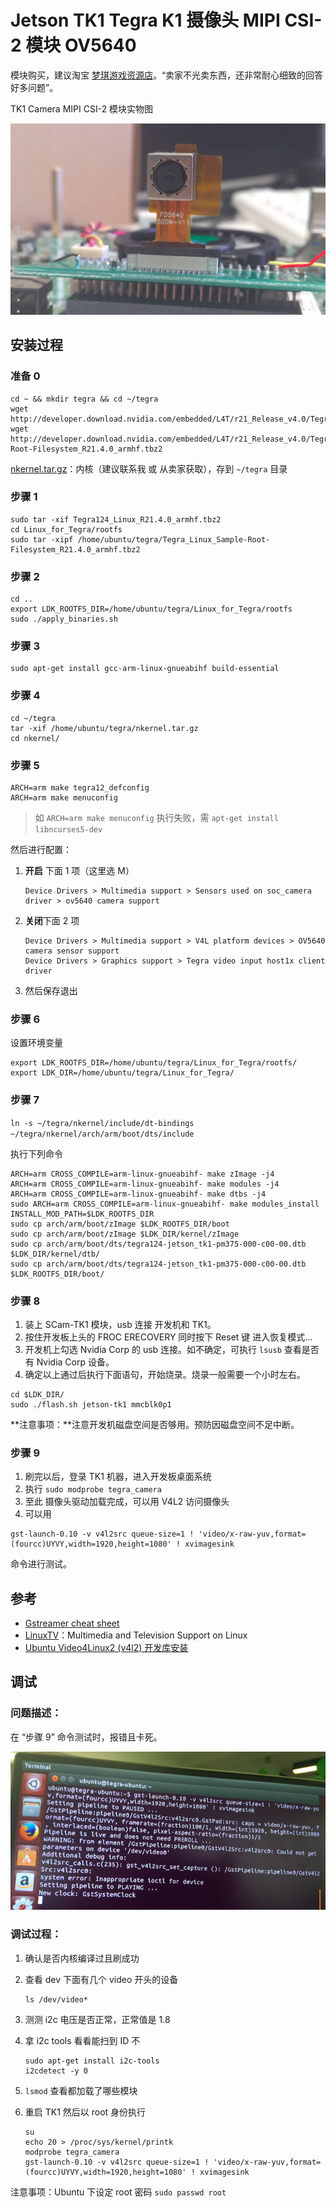 # Jetson TK1 Tegra K1 摄像头 MIPI CSI-2 模块 OV5640

模块购买，建议淘宝 [梦琪游戏资源店](https://item.taobao.com/item.htm?id=522097991891)。“卖家不光卖东西，还非常耐心细致的回答好多问题”。

TK1 Camera MIPI CSI-2 模块实物图

![TK1 Camera MIPI CSI-2 模块实物图](../img/scam-tk1.png)

## 安装过程

### 准备 0

```shell
cd ~ && mkdir tegra && cd ~/tegra
wget http://developer.download.nvidia.com/embedded/L4T/r21_Release_v4.0/Tegra124_Linux_R21.4.0_armhf.tbz2
wget http://developer.download.nvidia.com/embedded/L4T/r21_Release_v4.0/Tegra_Linux_Sample-Root-Filesystem_R21.4.0_armhf.tbz2
```

[nkernel.tar.gz](http://pan.baidu.com/s/1nvdB7a5)：内核（建议联系我 或 从卖家获取），存到  `~/tegra` 目录

### 步骤 1 

```shell
sudo tar -xif Tegra124_Linux_R21.4.0_armhf.tbz2
cd Linux_for_Tegra/rootfs
sudo tar -xipf /home/ubuntu/tegra/Tegra_Linux_Sample-Root-Filesystem_R21.4.0_armhf.tbz2
```

### 步骤 2

```shell
cd ..
export LDK_ROOTFS_DIR=/home/ubuntu/tegra/Linux_for_Tegra/rootfs
sudo ./apply_binaries.sh
```

### 步骤 3

```shell
sudo apt-get install gcc-arm-linux-gnueabihf build-essential
```

### 步骤 4

```shell
cd ~/tegra
tar -xif /home/ubuntu/tegra/nkernel.tar.gz
cd nkernel/
```

### 步骤 5

```shell
ARCH=arm make tegra12_defconfig
ARCH=arm make menuconfig
```

> 如 `ARCH=arm make menuconfig` 执行失败，需 `apt-get install libncurses5-dev`
>

然后进行配置：

1.  **开启** 下面 1 项（这里选 M）

       ```
      Device Drivers > Multimedia support > Sensors used on soc_camera driver > ov5640 camera support
       ```

2.  **关闭**下面 2 项

       ```
      Device Drivers > Multimedia support > V4L platform devices > OV5640 camera sensor support
      Device Drivers > Graphics support > Tegra video input host1x client driver
       ```

3.  然后保存退出

### 步骤 6

设置环境变量

```shell
export LDK_ROOTFS_DIR=/home/ubuntu/tegra/Linux_for_Tegra/rootfs/
export LDK_DIR=/home/ubuntu/tegra/Linux_for_Tegra/
```

### 步骤 7

`ln -s ~/tegra/nkernel/include/dt-bindings ~/tegra/nkernel/arch/arm/boot/dts/include`

执行下列命令

```shell
ARCH=arm CROSS_COMPILE=arm-linux-gnueabihf- make zImage -j4
ARCH=arm CROSS_COMPILE=arm-linux-gnueabihf- make modules -j4
ARCH=arm CROSS_COMPILE=arm-linux-gnueabihf- make dtbs -j4
sudo ARCH=arm CROSS_COMPILE=arm-linux-gnueabihf- make modules_install INSTALL_MOD_PATH=$LDK_ROOTFS_DIR
sudo cp arch/arm/boot/zImage $LDK_ROOTFS_DIR/boot
sudo cp arch/arm/boot/zImage $LDK_DIR/kernel/zImage
sudo cp arch/arm/boot/dts/tegra124-jetson_tk1-pm375-000-c00-00.dtb $LDK_DIR/kernel/dtb/
sudo cp arch/arm/boot/dts/tegra124-jetson_tk1-pm375-000-c00-00.dtb $LDK_ROOTFS_DIR/boot/
```

### 步骤 8

1. 装上 SCam-TK1 模块，usb 连接 开发机和 TK1。
2. 按住开发板上头的 FROC ERECOVERY 同时按下 Reset 键 进入恢复模式...
3. 开发机上勾选 Nvidia Corp 的 usb 连接。如不确定，可执行 `lsusb` 查看是否有  Nvidia Corp 设备。
4. 确定以上通过后执行下面语句，开始烧录。烧录一般需要一个小时左右。

```shell
cd $LDK_DIR/
sudo ./flash.sh jetson-tk1 mmcblk0p1
```

**注意事项：**注意开发机磁盘空间是否够用。预防因磁盘空间不足中断。

### 步骤 9

1. 刷完以后，登录 TK1 机器，进入开发板桌面系统
2. 执行 `sudo modprobe tegra_camera`
3. 至此 摄像头驱动加载完成，可以用 V4L2 访问摄像头
4. 可以用


```shell
gst-launch-0.10 -v v4l2src queue-size=1 ! 'video/x-raw-yuv,format=(fourcc)UYVY,width=1920,height=1080' ! xvimagesink
```
命令进行测试。

## 参考

- [Gstreamer cheat sheet](http://wiki.oz9aec.net/index.php/Gstreamer_cheat_sheet#Webcam_Capture)
- [LinuxTV](https://linuxtv.org)：Multimedia and Television Support on Linux
- [Ubuntu Video4Linux2 (v4l2) 开发库安装](http://www.mr-wu.cn/ubuntu-video4linux2-v4l2-development-library/)


## 调试

### 问题描述：

在 “步骤 9” 命令测试时，报错且卡死。

![Scam-tk1 报错截图](../img/scam-tk1-issue.png)

### 调试过程：

1. 确认是否内核编译过且刷成功

2. 查看 dev 下面有几个 video 开头的设备

   ```shell
   ls /dev/video*
   ```

3. 测测 i2c 电压是否正常，正常值是 1.8

4. 拿 i2c tools 看看能扫到 ID 不

   ```shell
   sudo apt-get install i2c-tools
   i2cdetect -y 0
   ```

5. `lsmod` 查看都加载了哪些模块

6. 重启 TK1 然后以 root 身份执行

   ```shell
   su
   echo 20 > /proc/sys/kernel/printk 
   modprobe tegra_camera
   gst-launch-0.10 -v v4l2src queue-size=1 ! 'video/x-raw-yuv,format=(fourcc)UYVY,width=1920,height=1080' ! xvimagesink
   ```


注意事项：Ubuntu 下设定 root 密码 `sudo passwd root`
